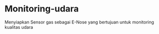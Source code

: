 # Monitoring-udara
Menyiapkan Sensor gas sebagai E-Nose yang bertujuan untuk monitoring kualitas udara
